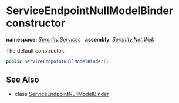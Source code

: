 # ServiceEndpointNullModelBinder constructor
**namespace:** *[Serenity.Services](../../README.md#serenity.services-namespace)*   **assembly**: *[Serenity.Net.Web](../../README.md)*

The default constructor.

```csharp
public ServiceEndpointNullModelBinder()
```

## See Also

* class [ServiceEndpointNullModelBinder](../ServiceEndpointNullModelBinder.md)